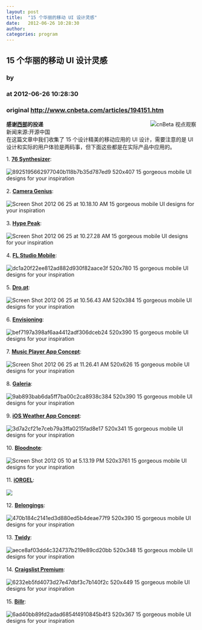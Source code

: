 ```yaml
---
layout: post
title:  "15 个华丽的移动 UI 设计灵感"
date:   2012-06-26 10:28:30
author: 
categories: program
---
```


## 15 个华丽的移动 UI 设计灵感
### by 
### at 2012-06-26 10:28:30
### original <http://www.cnbeta.com/articles/194151.htm>

<div><a rel="nofollow" href="http://www.cnbeta.com/topics/305.htm"><img src="http://img.cnbeta.com/topics/view.gif" alt="cnBeta 视点观察" name="sign" align="right"></a>
        <p><b>感谢<a rel="nofollow" href="http://www.pu263.com/">西部</a>的投递</b><br>
新闻来源:开源中国<br>
在这篇文章中我们收集了 15 个设计精美的移动应用的 UI 设计，需要注意的是 UI 设计和实际的用户体验是两码事，但下面这些都是在实际产品中应用的。</p>
		<p>1. <strong><a rel="nofollow" href="http://www.behance.net/gallery/76-Synthesizer-Concept/848600">76 Synthesizer</a></strong>:<br>
<br>
<img src="http://img.cnbeta.com/newsimg/120626/10283001486236556.jpg" alt="8925195662977040b118b7b35d787ed9 520x407 15 gorgeous mobile UI designs for your inspiration"><br>
<br>
2. <strong><a rel="nofollow" href="http://www.behance.net/gallery/Camera-Genius-App-Interface/1576627">Camera Genius</a></strong>:<br>
<br>
<img src="http://img.cnbeta.com/newsimg/120626/1028301530047406.png" alt="Screen Shot 2012 06 25 at 10.18.10 AM 15 gorgeous mobile UI designs for your inspiration"><br>
<br>
3. <strong><a rel="nofollow" href="http://www.behance.net/gallery/Hype-Peak/3873891">Hype Peak</a></strong>:<br>
<br>
<img title="Screen Shot 2012 06 25 at 10.27.28 AM photo" src="http://img.cnbeta.com/newsimg/120626/1028312522396766.png" alt="Screen Shot 2012 06 25 at 10.27.28 AM 15 gorgeous mobile UI designs for your inspiration"><br>
<br>
4. <strong><a rel="nofollow" href="http://www.behance.net/gallery/FL-Studio-Mobile/1678480">FL Studio Mobile</a></strong>:<br>
<br>
<img title="dc1a20f22ee812ad882d930f82aace3f 520x780 photo" src="http://img.cnbeta.com/newsimg/120626/1028313178357898.jpg" alt="dc1a20f22ee812ad882d930f82aace3f 520x780 15 gorgeous mobile UI designs for your inspiration"><br>
<br>
5. <strong><a rel="nofollow" href="http://www.behance.net/gallery/Dropt/3853873">Dro.pt</a></strong>:<br>
<br>
<img title="Screen Shot 2012 06 25 at 10.56.43 AM 520x384 photo" src="http://img.cnbeta.com/newsimg/120626/10283141903344039.png" alt="Screen Shot 2012 06 25 at 10.56.43 AM 520x384 15 gorgeous mobile UI designs for your inspiration"><br>
<br>
6. <strong><a rel="nofollow" href="http://www.behance.net/gallery/Envisioning-The-App/1243991">Envisioning</a></strong>:<br>
<br>
<img title="bef7197a398af6aa4412adf306dceb24 520x390 photo" src="http://img.cnbeta.com/newsimg/120626/10283151352514485.png" alt="bef7197a398af6aa4412adf306dceb24 520x390 15 gorgeous mobile UI designs for your inspiration"><br>
<br>
7. <strong><a rel="nofollow" href="http://www.behance.net/gallery/Music-Player-App/1825479">Music Player App Concept</a></strong>:<br>
<br>
<img title="Screen Shot 2012 06 25 at 11.26.41 AM 520x626 photo" src="http://img.cnbeta.com/newsimg/120626/10283161701673264.png" alt="Screen Shot 2012 06 25 at 11.26.41 AM 520x626 15 gorgeous mobile UI designs for your inspiration"><br>
<br>
8. <strong><a rel="nofollow" href="http://www.behance.net/gallery/Galeria-iPhone-App/2444385">Galeria</a></strong>:<br>
<br>
<img title="9ab893bab6da5ff7ba00c2ca8938c384 520x390 photo" src="http://img.cnbeta.com/newsimg/120626/1028317688651450.jpg" alt="9ab893bab6da5ff7ba00c2ca8938c384 520x390 15 gorgeous mobile UI designs for your inspiration"><br>
<br>
9. <strong><a rel="nofollow" href="http://www.behance.net/gallery/iOS-Weather-App/4266673">iOS Weather App Concept</a></strong>:<br>
<br>
<img title="3d7a2cf21e7ceb79a3ffa0215fad8e17 520x341 photo" src="http://img.cnbeta.com/newsimg/120626/1028328943305476.jpg" alt="3d7a2cf21e7ceb79a3ffa0215fad8e17 520x341 15 gorgeous mobile UI designs for your inspiration"><br>
<br>
10. <strong><a rel="nofollow" href="http://bloodnoteapp.com/">Bloodnote</a></strong>:<br>
<br>
<img title="Screen Shot 2012 05 10 at 5.13.19 PM 520x3761 photo" src="http://img.cnbeta.com/newsimg/120626/10283291821636432.png" alt="Screen Shot 2012 05 10 at 5.13.19 PM 520x3761 15 gorgeous mobile UI designs for your inspiration"><br>
<br>
11. <strong><a rel="nofollow" href="http://www.behance.net/gallery/iORGEL-app-for-iPadiPhone/4212715">iORGEL</a></strong>:<br>
<br>
<img src="http://img.cnbeta.com/newsimg/120626/102832102016221135.jpg"><br>
<br>
12. <strong><a rel="nofollow" href="http://www.behance.net/gallery/Belongings/4080507">Belongings</a></strong>:<br>
<br>
<img title="470b184c2141ed3d880ed5b4deae77f9 520x390 photo" src="http://img.cnbeta.com/newsimg/120626/10283211233277818.png" alt="470b184c2141ed3d880ed5b4deae77f9 520x390 15 gorgeous mobile UI designs for your inspiration"><br>
<br>
13. <strong><a rel="nofollow" href="http://www.behance.net/gallery/Twidy/3215563">Twidy</a></strong>:<br>
<br>
<img title="aece8af03dd4c324737b219e89cd20bb 520x348 photo" src="http://img.cnbeta.com/newsimg/120626/10283212560563662.jpg" alt="aece8af03dd4c324737b219e89cd20bb 520x348 15 gorgeous mobile UI designs for your inspiration"><br>
<br>
14. <strong><a rel="nofollow" href="http://www.behance.net/gallery/Craigslist-Premium-iPad-UI-design/3513445">Craigslist Premium</a></strong>:<br>
<br>
<img title="6232eb5fd4073d27e47dbf3c7b140f2c 520x449 photo" src="http://img.cnbeta.com/newsimg/120626/102832131582771672.jpg" alt="6232eb5fd4073d27e47dbf3c7b140f2c 520x449 15 gorgeous mobile UI designs for your inspiration"><br>
<br>
15. <strong><a rel="nofollow" href="http://www.behance.net/gallery/Billr-iPhone-App/3952663">Billr</a></strong>:<br>
<br>
<img title="6ad40bb89fd2adad6854f4910845b4f3 520x367 photo" src="http://img.cnbeta.com/newsimg/120626/102832141415957710.png" alt="6ad40bb89fd2adad6854f4910845b4f3 520x367 15 gorgeous mobile UI designs for your inspiration"></p></div>